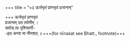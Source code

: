 +++
title = "०३ ऊर्जभृतं प्राणभृतं प्रजानाम्"

+++
ऊर्जभृतं प्राणभृतं  
प्रजानाम् उत तर्पणीम् ।  
सर्वास् ताः पृश्निपर्णी-  
-इतः कण्वा मा नीनशत् ॥ +++(for nīnaśat see Bhatt., footnote)+++